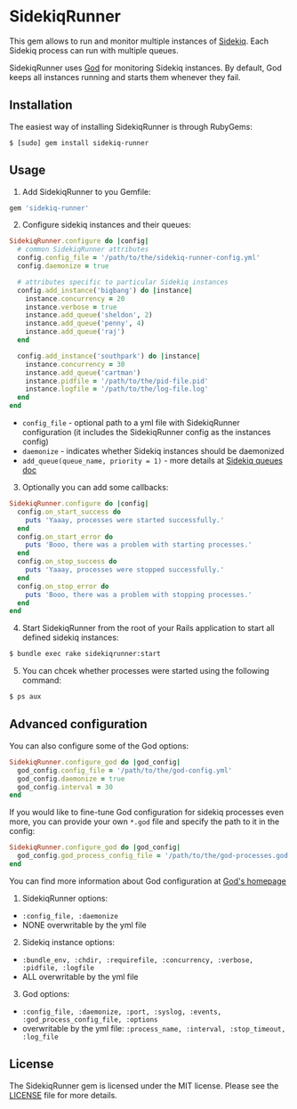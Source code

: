 # SidekiqRunner
This gem allows to run and monitor multiple instances of [Sidekiq](https://github.com/mperham/sidekiq). Each Sidekiq process can run with multiple queues.

SidekiqRunner uses [God](http://godrb.com) for monitoring Sidekiq instances. By default, God keeps all instances running and starts them whenever they fail.

## Installation
The easiest way of installing SidekiqRunner is through RubyGems:
```
$ [sudo] gem install sidekiq-runner
```

## Usage
1. Add SidekiqRunner to you Gemfile:
  ```bash
  gem 'sidekiq-runner'
  ```

2. Configure sidekiq instances and their queues:
  ```ruby
  SidekiqRunner.configure do |config|
    # common SidekiqRunner attributes
    config.config_file = '/path/to/the/sidekiq-runner-config.yml'
    config.daemonize = true

    # attributes specific to particular Sidekiq instances
    config.add_instance('bigbang') do |instance|
      instance.concurrency = 20
      instance.verbose = true
      instance.add_queue('sheldon', 2)
      instance.add_queue('penny', 4)
      instance.add_queue('raj')
    end 

    config.add_instance('southpark') do |instance|
      instance.concurrency = 30
      instance.add_queue('cartman')
      instance.pidfile = '/path/to/the/pid-file.pid'
      instance.logfile = '/path/to/the/log-file.log'
    end
  end
  ```

  * `config_file` - optional path to a yml file with SidekiqRunner configuration (it includes the SidekiqRunner config as the instances config)
  * `daemonize` - indicates whether Sidekiq instances should be daemonized 
  * `add_queue(queue_name, priority = 1)` - more details at [Sidekiq queues doc](https://github.com/mperham/sidekiq/wiki/Advanced-Options#queues)

3. Optionally you can add some callbacks:
  ```ruby
  SidekiqRunner.configure do |config|
    config.on_start_success do
      puts 'Yaaay, processes were started successfully.'
    end
    config.on_start_error do
      puts 'Booo, there was a problem with starting processes.'
    end
    config.on_stop_success do
      puts 'Yaaay, processes were stopped successfully.'
    end
    config.on_stop_error do
      puts 'Booo, there was a problem with stopping processes.'
    end
  end
  ```

4. Start SidekiqRunner from the root of your Rails application to start all defined sidekiq instances:
  ```bash
  $ bundle exec rake sidekiqrunner:start
  ```

5. You can chcek whether processes were started using the following command:
  ```bash
  $ ps aux
  ```

## Advanced configuration
You can also configure some of the God options:
```ruby
SidekiqRunner.configure_god do |god_config|
  god_config.config_file = '/path/to/the/god-config.yml'
  god_config.daemonize = true
  god_config.interval = 30
end
```
If you would like to fine-tune God configuration for sidekiq processes even more, you can provide your own `*.god` file and specify the path to it in the config:
```ruby
SidekiqRunner.configure_god do |god_config|
  god_config.god_process_config_file = '/path/to/the/god-processes.god'
end
```
You can find more information about God configuration at [God's homepage](http://godrb.com)

1. SidekiqRunner options:
  * `:config_file, :daemonize`
  * NONE overwritable by the yml file
2. Sidekiq instance options:
  * `:bundle_env, :chdir, :requirefile, :concurrency, :verbose, :pidfile, :logfile`
  * ALL overwritable by the yml file
3. God options:
  * `:config_file, :daemonize, :port, :syslog, :events, :god_process_config_file, :options`
  * overwritable by the yml file: `:process_name, :interval, :stop_timeout, :log_file`

## License
The SidekiqRunner gem is licensed under the MIT license. Please see the [LICENSE](https://github.com/FlavourSys/sidekiq-runner/master/LICENSE) file for more details.